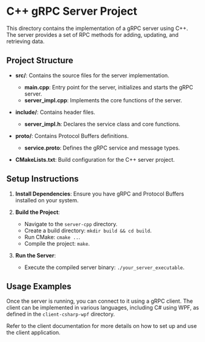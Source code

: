 # C++ gRPC Server Project

This directory contains the implementation of a gRPC server using C++. The server provides a set of RPC methods for adding, updating, and retrieving data.

## Project Structure

- **src/**: Contains the source files for the server implementation.
  - **main.cpp**: Entry point for the server, initializes and starts the gRPC server.
  - **server_impl.cpp**: Implements the core functions of the server.
  
- **include/**: Contains header files.
  - **server_impl.h**: Declares the service class and core functions.

- **proto/**: Contains Protocol Buffers definitions.
  - **service.proto**: Defines the gRPC service and message types.

- **CMakeLists.txt**: Build configuration for the C++ server project.

## Setup Instructions

1. **Install Dependencies**: Ensure you have gRPC and Protocol Buffers installed on your system.

2. **Build the Project**:
   - Navigate to the `server-cpp` directory.
   - Create a build directory: `mkdir build && cd build`.
   - Run CMake: `cmake ..`.
   - Compile the project: `make`.

3. **Run the Server**:
   - Execute the compiled server binary: `./your_server_executable`.

## Usage Examples

Once the server is running, you can connect to it using a gRPC client. The client can be implemented in various languages, including C# using WPF, as defined in the `client-csharp-wpf` directory.

Refer to the client documentation for more details on how to set up and use the client application.
